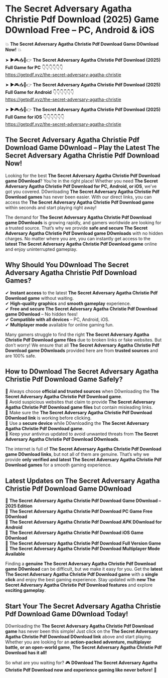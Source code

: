 # The Secret Adversary Agatha Christie Pdf Download (2025) Game D0wnload Free – PC, Android & iOS

💥 **The Secret Adversary Agatha Christie Pdf Download Game D0wnload Now!** 💥  

➤ ►🎮📥📱👉 **The Secret Adversary Agatha Christie Pdf Download (2025) Full Game for PC** 👇👇👇👇👇👇  
https://getpdf.xyz/the-secret-adversary-agatha-christie  

➤ ►🎮📥📱👉 **The Secret Adversary Agatha Christie Pdf Download (2025) Full Game for Android** 👇👇👇👇👇👇  
https://getpdf.xyz/the-secret-adversary-agatha-christie  

➤ ►🎮📥📱👉 **The Secret Adversary Agatha Christie Pdf Download (2025) Full Game for iOS** 👇👇👇👇👇👇  
https://getpdf.xyz/the-secret-adversary-agatha-christie  

## The Secret Adversary Agatha Christie Pdf Download Game D0wnload – Play the Latest The Secret Adversary Agatha Christie Pdf Download Now!

Looking for the best **The Secret Adversary Agatha Christie Pdf Download game D0wnload**? You’re in the right place! Whether you need **The Secret Adversary Agatha Christie Pdf Download for PC, Android, or iOS**, we’ve got you covered. D0wnloading **The Secret Adversary Agatha Christie Pdf Download games** has never been easier. With our direct links, you can access the **The Secret Adversary Agatha Christie Pdf Download game** within seconds and start playing right away!  

The demand for **The Secret Adversary Agatha Christie Pdf Download game D0wnloads** is growing rapidly, and gamers worldwide are looking for a trusted source. That’s why we provide **safe and secure The Secret Adversary Agatha Christie Pdf Download game D0wnloads** with no hidden charges. No matter where you are, you can instantly get access to the **latest The Secret Adversary Agatha Christie Pdf Download game** online and enjoy uninterrupted gameplay.  

## **Why Should You D0wnload The Secret Adversary Agatha Christie Pdf Download Games?**  

✔ **Instant access** to the latest **The Secret Adversary Agatha Christie Pdf Download game** without waiting.  
✔ **High-quality graphics** and **smooth gameplay** experience.  
✔ **Free and secure The Secret Adversary Agatha Christie Pdf Download game D0wnload** – No hidden fees!  
✔ **Compatible with all devices** – PC, Android, iOS.  
✔ **Multiplayer mode** available for online gaming fun.  

Many gamers struggle to find the right **The Secret Adversary Agatha Christie Pdf Download game files** due to broken links or fake websites. But don’t worry! We ensure that all **The Secret Adversary Agatha Christie Pdf Download game D0wnloads** provided here are from **trusted sources** and are 100% safe.  

## **How to D0wnload The Secret Adversary Agatha Christie Pdf Download Game Safely?**  

📌 Always choose **official and trusted sources** when D0wnloading the **The Secret Adversary Agatha Christie Pdf Download game**.  
📌 Avoid suspicious websites that claim to provide **The Secret Adversary Agatha Christie Pdf Download game files** but contain misleading links.  
📌 Make sure the **The Secret Adversary Agatha Christie Pdf Download D0wnload link** is working before clicking.  
📌 Use a **secure device** while D0wnloading the **The Secret Adversary Agatha Christie Pdf Download game**.  
📌 Keep your antivirus updated to avoid unwanted threats from **The Secret Adversary Agatha Christie Pdf Download D0wnloads**.  

The internet is full of **The Secret Adversary Agatha Christie Pdf Download game D0wnload links**, but not all of them are genuine. That’s why we provide **only verified and latest The Secret Adversary Agatha Christie Pdf Download games** for a smooth gaming experience.  

## **Latest Updates on The Secret Adversary Agatha Christie Pdf Download Game D0wnload**  

🔹 **The Secret Adversary Agatha Christie Pdf Download Game D0wnload – 2025 Edition**  
🔹 **The Secret Adversary Agatha Christie Pdf Download PC Game Free D0wnload**  
🔹 **The Secret Adversary Agatha Christie Pdf Download APK D0wnload for Android**  
🔹 **The Secret Adversary Agatha Christie Pdf Download iOS Game D0wnload**  
🔹 **The Secret Adversary Agatha Christie Pdf Download Full Version Game**  
🔹 **The Secret Adversary Agatha Christie Pdf Download Multiplayer Mode Available**  

Finding a **genuine The Secret Adversary Agatha Christie Pdf Download game D0wnload** can be difficult, but we make it easy for you. Get the **latest The Secret Adversary Agatha Christie Pdf Download game** with a **single click** and enjoy the best gaming experience. Stay updated with **new The Secret Adversary Agatha Christie Pdf Download features** and explore **exciting gameplay**.  

## **Start Your The Secret Adversary Agatha Christie Pdf Download Game D0wnload Today!**  

D0wnloading the **The Secret Adversary Agatha Christie Pdf Download game** has never been this simple! Just click on the **The Secret Adversary Agatha Christie Pdf Download D0wnload link** above and start playing. Whether you are looking for an **action-packed adventure, multiplayer battle, or an open-world game**, **The Secret Adversary Agatha Christie Pdf Download has it all!**  

So what are you waiting for? 🎮 **D0wnload The Secret Adversary Agatha Christie Pdf Download now and experience gaming like never before!** 🚀  